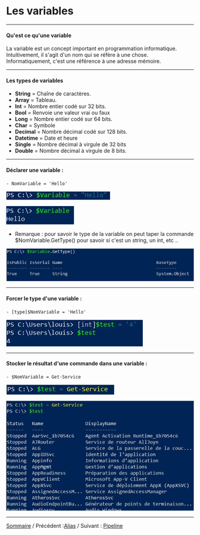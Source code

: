 # Les variables 
***
#### Qu'est ce qu'une variable 
La variable est un concept important en programmation informatique. Intuitivement, il s'agit d'un nom qui se réfère à une chose. Informatiquement, c'est une référence à une adresse mémoire.
***
#### Les types de variables 
- **String** = Chaîne de caractères.
- **Array** = Tableau.
- **Int** = Nombre entier codé sur 32 bits. 
- **Bool** = Renvoie une valeur vrai ou faux 
- **Long** = Nombre entier codé sur 64 bits. 
- **Char** = Symbole 
- **Decimal** = Nombre décimal codé sur 128 bits.
- **Datetime** = Date et heure
- **Single** = Nombre décimal à virgule de 32 bits
- **Double** = Nombre décimal à virgule de 8 bits.
***
#### Déclarer une variable : 
    - NomVariable = 'Hello'

![](ressources/Variables.jpg)

![](ressources/testvariables.jpg)


  - Remarque : pour savoir le type de la variable on peut taper la commande $NomVariable.GetType() pour savoir si c'est un string, un int, etc .. 

![](ressources/typevariables.jpg)
***
#### Forcer le type d'une variable : 
    - [type]$NomVariable = 'Hello' 

![](ressources/Capture.jpg)
***
#### Stocker le résultat d'une commande dans une variable : 
    - $NomVariable = Get-Service 
![](ressources/cmddansunevariables.jpg)

![](ressources/cmd.jpg)

*** 

[Sommaire](README.md) / Précédent :[Alias](alias.md) / Suivant : [Pipeline](pipeline.md)